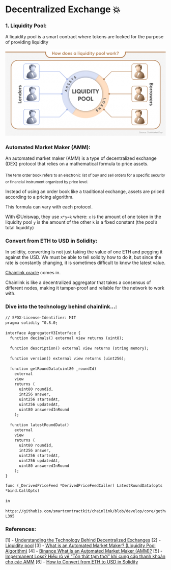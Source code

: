 # Decentralized Exchange :collision:

### 1. Liquidity Pool:

A liquidity pool is a smart contract where tokens are locked for the purpose of providing liquidity

<img src="/assets/images/dex/lqp.png" />

### Automated Market Maker (AMM):

An automated market maker (AMM) is a type of decentralized exchange (DEX) protocol that relies on a mathematical formula to price assets.

<sub>
The term order book refers to an electronic list of buy and sell orders for a specific security or financial instrument organized by price level.
</sub>

Instead of using an order book like a traditional exchange, assets are priced according to a pricing algorithm.

This formula can vary with each protocol.

With @Uniswap, they use ``x*y=k``
where:
``x`` is the amount of one token in the liquidity pool
``y`` is the amount of the other
``k`` is a fixed constant (the pool’s total liquidity)

### Convert from ETH to USD in Solidity:

In solidity, converting is not just taking the value of one ETH and pegging it against the USD. We must be able to tell solidity how to do it, but since the rate is constantly changing, it is sometimes difficult to know the latest value.

[Chainlink oracle](https://chain.link/) comes in.

Chainlink is like a decentralized aggregator that takes a consensus of different nodes, making it tamper-proof and reliable for the network to work with.

### Dive into the technology behind chainlink...:

```solidity
// SPDX-License-Identifier: MIT
pragma solidity ^0.8.0;

interface AggregatorV3Interface {
  function decimals() external view returns (uint8);

  function description() external view returns (string memory);

  function version() external view returns (uint256);

  function getRoundData(uint80 _roundId)
    external
    view
    returns (
      uint80 roundId,
      int256 answer,
      uint256 startedAt,
      uint256 updatedAt,
      uint80 answeredInRound
    );

  function latestRoundData()
    external
    view
    returns (
      uint80 roundId,
      int256 answer,
      uint256 startedAt,
      uint256 updatedAt,
      uint80 answeredInRound
    );
}
```

```solidity 
func (_DerivedPriceFeed *DerivedPriceFeedCaller) LatestRoundData(opts *bind.CallOpts)

in 

https://github1s.com/smartcontractkit/chainlink/blob/develop/core/gethwrappers/generated/derived_price_feed_wrapper/derived_price_feed_wrapper.go#L1-L395
```

### References:

[1] - [Understanding the Technology Behind Decentralized Exchanges](https://finance.yahoo.com/news/understanding-technology-behind-decentralized-exchanges-125000147.html?guccounter=1&guce_referrer=aHR0cHM6Ly93d3cuZ29vZ2xlLmNvbS8&guce_referrer_sig=AQAAANev8Ak0QtFG3yKLIKl1Nz6x-_HFXFRVorcpPvm1SY9N2YRP8v8RmpwcMfS5jARYmRALO61gORy7vXGAMnN8q6EhsTDTfJpW64kM8aHiv5YwwXU50E3KZPk0rdvPLbwMgTznhfDHUw-9ISX99nSnciILpAQiHQGasqiqet2-LnRT)
[2] - [Liquidity pool](https://capital.com/liquidity-pool-definition)
[3] - [What is an Automated Market Maker? (Liquidity Pool Algorithm)](https://www.youtube.com/watch?v=1PbZMudPP5E)
[4] - [Binance What Is an Automated Market Maker (AMM)?](https://academy.binance.com/en/articles/what-is-an-automated-market-maker-amm)
[5] - [Impermanent Loss? Hiểu rõ về “Tổn thất tạm thời” khi cung cấp thanh khoản cho các AMM](https://cryptogo.net/impermanent-loss-hieu-ro-ve-ton-that-tam-thoi-khi-cung-cap-thanh-khoan-cho-cac-amm/#:~:text=Loss%20l%C3%A0%20g%C3%AC%3F-,Impermanent%20Loss%20hay%20t%E1%BB%95n%20th%E1%BA%A5t%20t%E1%BA%A1m%20th%E1%BB%9Di%20ngh%C4%A9a%20l%C3%A0%20s%E1%BB%B1,th%E1%BB%8B%20tr%C6%B0%E1%BB%9Dng%20bi%E1%BA%BFn%20%C4%91%E1%BB%99ng%20m%E1%BA%A1nh.)
[6] - [How to Convert from ETH to USD in Solidity](https://coinsbench.com/how-to-convert-from-eth-to-usd-in-solidity-4f1bf3a34b2d)